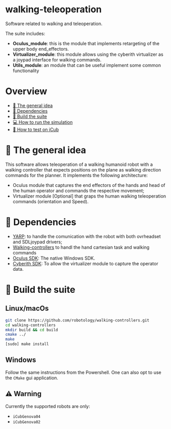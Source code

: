 # walking-teleoperation
Software related to walking and teleoperation. 

The suite includes:

* **Oculus_module**: this is the module that implements retargeting of the upper body end_effectors.
* **Virtualizer_module**: this module allows using the cyberith virtualizer as a joypad interface for walking commands.
* **Utils_module**: an module that can be useful implement some common functionality

# Overview
 - [:orange_book: The general idea](#orange_book-some-theory-behind-the-code)
 - [:page_facing_up: Dependencies](#page_facing_up-dependencies)
 - [:hammer: Build the suite](#hammer-build-the-suite)
 - [:computer: How to run the simulation](#computer-how-to-run-the-simulation)
 - [:running: How to test on iCub](#running-how-to-test-on-icub)

# :orange_book: The general idea
This software allows teleoperation of a walking humanoid robot with a walking controller that expects positions on the plane as walking direction commands for the planner.
It implements the following architecture:
* Oculus module that captures the end effectors of the hands and head of the human operator and commands the respective movement;
* Virtualizer module [Optional] that graps the human walking teleoperation commands (orientation and Speed).


# :page_facing_up: Dependencies
* [YARP](http://www.yarp.it/): to handle the comunication with the robot with both ovrheadset and SDLjoypad drivers;
* [Walking-controllers](https://github.com/robotology/walking-controllers) to handl the hand cartesian task and walking commands
* [Oculus SDK](https://developer.oculus.com/downloads/package/oculus-sdk-for-windows/): The native Windows SDK.
* [Cyberith SDK](https://www.cyberith.com/research-development/): To allow the virtualizer module to capture the operator data.

# :hammer: Build the suite
## Linux/macOs

```sh
git clone https://github.com/robotology/walking-controllers.git
cd walking-controllers
mkdir build && cd build
cmake ../
make
[sudo] make install
```
## Windows
Follow the same instructions from the Powershell. One can also opt to use the ``CMake`` gui application.

## :warning: Warning
Currently the supported robots are only:
- ``iCubGenova04``
- ``iCubGenova02``


